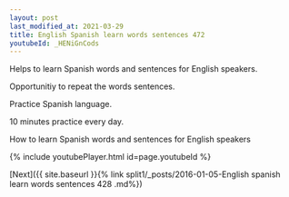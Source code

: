 ```yaml
---
layout: post
last_modified_at: 2021-03-29
title: English Spanish learn words sentences 472 
youtubeId: _HENiGnCods
---
```

 
 
Helps to learn Spanish words and sentences for English speakers.

Opportunitiy to repeat the words sentences. 

Practice Spanish language. 
 
10 minutes practice every day. 
 
How to learn Spanish words and sentences for English speakers 
 
{% include youtubePlayer.html id=page.youtubeId %}
 
 
[Next]({{ site.baseurl }}{% link  split1/_posts/2016-01-05-English spanish learn words sentences 428 .md%})
 
